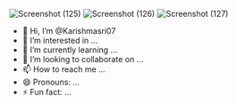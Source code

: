 ![Screenshot (125)](https://github.com/user-attachments/assets/a5f8247e-0528-43ae-bd38-5ae97b8fe967)
![Screenshot (126)](https://github.com/user-attachments/assets/55af8e20-b0fb-40e9-89da-c7f5e5c2d6fe)
![Screenshot (127)](https://github.com/user-attachments/assets/7f553f40-312c-4faa-b463-efe707863a35)
- 👋 Hi, I’m @Karishmasri07
- 👀 I’m interested in ...
- 🌱 I’m currently learning ...
- 💞️ I’m looking to collaborate on ...
- 📫 How to reach me ...
- 😄 Pronouns: ...
- ⚡ Fun fact: ...

<!---
Karishmasri07/Karishmasri07 is a ✨ special ✨ repository because its `README.md` (this file) appears on your GitHub profile.
You can click the Preview link to take a look at your changes.
--->
